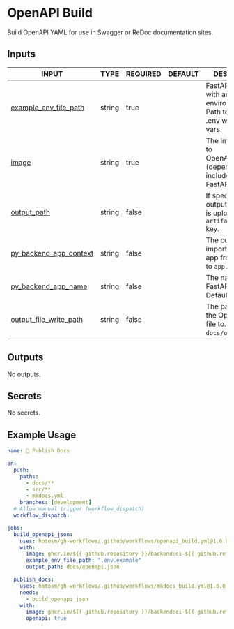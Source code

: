 # OpenAPI Build

Build OpenAPI YAML for use in Swagger or ReDoc documentation sites.

## Inputs

<!-- AUTO-DOC-INPUT:START - Do not remove or modify this section -->

| INPUT                                                                                              | TYPE   | REQUIRED | DEFAULT | DESCRIPTION                                                                         |
| -------------------------------------------------------------------------------------------------- | ------ | -------- | ------- | ----------------------------------------------------------------------------------- |
| <a name="input_example_env_file_path"></a>[example_env_file_path](#input_example_env_file_path)    | string | true     |         | FastAPI must start with an <br>environment set. Path to a <br>.env with dummy vars. |
| <a name="input_image"></a>[image](#input_image)                                                    | string | true     |         | The image to build to <br>OpenAPI JSON (dependencies included, i.e. FastAPI.).      |
| <a name="input_output_path"></a>[output_path](#input_output_path)                                  | string | false    |         | If specified, the output dir <br>is uploaded to the `artifact` <br>key.             |
| <a name="input_py_backend_app_context"></a>[py_backend_app_context](#input_py_backend_app_context) | string | false    |         | The context to import the FastAPI app from. Defaults to `app.main`.                 |
| <a name="input_py_backend_app_name"></a>[py_backend_app_name](#input_py_backend_app_name)          | string | false    |         | The name of the FastAPI app. Defaults to `api`.                                     |
| <a name="input_output_file_write_path"></a>[output_file_write_path](#input_output_file_write_path) | string | false    |         | The path to write the OpenAPI JSON file to. Defaults to `docs/openapi.json`.        |

<!-- AUTO-DOC-INPUT:END -->

## Outputs

<!-- AUTO-DOC-OUTPUT:START - Do not remove or modify this section -->

No outputs.

<!-- AUTO-DOC-OUTPUT:END -->

## Secrets

<!-- AUTO-DOC-SECRETS:START - Do not remove or modify this section -->

No secrets.

<!-- AUTO-DOC-SECRETS:END -->

## Example Usage

```yaml
name: 📖 Publish Docs

on:
  push:
    paths:
      - docs/**
      - src/**
      - mkdocs.yml
    branches: [development]
  # Allow manual trigger (workflow_dispatch)
  workflow_dispatch:

jobs:
  build_openapi_json:
    uses: hotosm/gh-workflows/.github/workflows/openapi_build.yml@1.6.0
    with:
      image: ghcr.io/${{ github.repository }}/backend:ci-${{ github.ref_name }}
      example_env_file_path: ".env.example"
      output_path: docs/openapi.json

  publish_docs:
    uses: hotosm/gh-workflows/.github/workflows/mkdocs_build.yml@1.6.0
    needs:
      - build_openapi_json
    with:
      image: ghcr.io/${{ github.repository }}/backend:ci-${{ github.ref_name }}
      openapi: true
```
